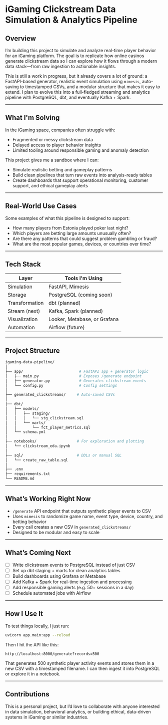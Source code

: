 # iGaming Clickstream Data Simulation & Analytics Pipeline

##  Overview

I’m building this project to simulate and analyze real-time player behavior for an iGaming platform. The goal is to replicate how online casinos generate clickstream data so I can explore how it flows through a modern data stack—from raw ingestion to actionable insights.

This is still a work in progress, but it already covers a lot of ground: a FastAPI-based generator, realistic event simulation using `mimesis`, auto-saving to timestamped CSVs, and a modular structure that makes it easy to extend. I plan to evolve this into a full-fledged streaming and analytics pipeline with PostgreSQL, dbt, and eventually Kafka + Spark.

---

## What I'm Solving

In the iGaming space, companies often struggle with:
- Fragmented or messy clickstream data
- Delayed access to player behavior insights
- Limited tooling around responsible gaming and anomaly detection

This project gives me a sandbox where I can:
- Simulate realistic betting and gameplay patterns
- Build clean pipelines that turn raw events into analysis-ready tables
- Create dashboards that support operational monitoring, customer support, and ethical gameplay alerts

---

## Real-World Use Cases

Some examples of what this pipeline is designed to support:
- How many players from Estonia played poker last night?
- Which players are betting large amounts unusually often?
- Are there any patterns that could suggest problem gambling or fraud?
- What are the most popular games, devices, or countries over time?

---

## Tech Stack

| Layer         | Tools I'm Using                |
|---------------|--------------------------------|
| Simulation    | FastAPI, Mimesis               |
| Storage       | PostgreSQL (coming soon)       |
| Transformation| dbt (planned)                  |
| Stream (next) | Kafka, Spark (planned)         |
| Visualization | Looker, Metabase, or Grafana   |
| Automation    | Airflow (future)               |

---

## Project Structure

```bash
igaming-data-pipeline/
│
├── app/                         # FastAPI app + generator logic
│   ├── main.py                  # Exposes /generate endpoint
│   ├── generator.py             # Generates clickstream events
│   └── config.py                # Config settings
│
├── generated_clickstreams/     # Auto-saved CSVs
│
├── dbt/
│   ├── models/
│   │   ├── staging/
│   │   │   └── stg_clickstream.sql
│   │   └── marts/
│   │       └── fct_player_metrics.sql
│   └── schema.yml
│
├── notebooks/                  # For exploration and plotting
│   └── clickstream_eda.ipynb
│
├── sql/                        # DDLs or manual SQL
│   └── create_raw_table.sql
│
├── .env
├── requirements.txt
└── README.md
````

---

## What’s Working Right Now

* `/generate` API endpoint that outputs synthetic player events to CSV
* Uses `mimesis` to randomize game name, event type, device, country, and betting behavior
* Every call creates a new CSV in `generated_clickstreams/`
* Designed to be modular and easy to scale

---

## What’s Coming Next

* [ ] Write clickstream events to PostgreSQL instead of just CSV
* [ ] Set up dbt staging + marts for clean analytics tables
* [ ] Build dashboards using Grafana or Metabase
* [ ] Add Kafka + Spark for real-time ingestion and processing
* [ ] Add responsible gaming alerts (e.g. 50+ sessions in a day)
* [ ] Schedule automated jobs with Airflow

---

## How I Use It

To test things locally, I just run:

```bash
uvicorn app.main:app --reload
```

Then I hit the API like this:

```
http://localhost:8000/generate?records=500
```

That generates 500 synthetic player activity events and stores them in a new CSV with a timestamped filename. I can then ingest it into PostgreSQL or explore it in a notebook.

---

## Contributions

This is a personal project, but I’d love to collaborate with anyone interested in data simulation, behavioral analytics, or building ethical, data-driven systems in iGaming or similar industries.


